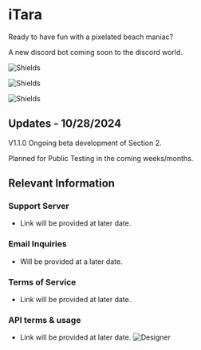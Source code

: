 # iTara
Ready to have fun with a pixelated beach maniac?

A new discord bot coming soon to the discord world.

![Shields](https://img.shields.io/badge/itara-pixel_mania-pink)

![Shields](https://img.shields.io/badge/Discord%20API%20%3C3-7289da)

![Shields](https://img.shields.io/badge/javascript-blue?logo=javascript)
## Updates - 10/28/2024
V1.1.0
Ongoing beta development of Section 2.

Planned for Public Testing in the coming weeks/months.

## Relevant Information
### Support Server
- Link will be provided at later date.
### Email Inquiries
- Will be provided at a later date.
### Terms of Service
- Link will be provided at later date.
### API terms & usage
- Link will be provided at later date.
![Designer](https://github.com/user-attachments/assets/d7e0f238-9f5d-480c-9f8f-072424992735)
